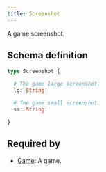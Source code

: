 ```yaml
---
title: Screenshot
---
```


A game screenshot.

## Schema definition
```graphql
type Screenshot {

  # The game large screenshot.
  lg: String! 

  # The game small screenshot.
  sm: String! 

}
```
## Required by
* [Game](graphql/schema/game.md): A game.
